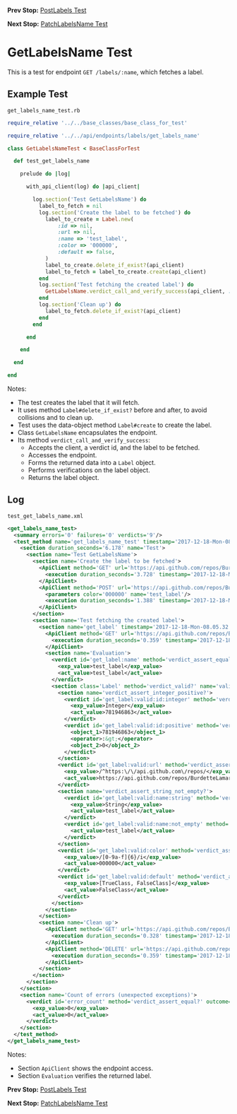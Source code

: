 <!--- GENERATED FILE, DO NOT EDIT --->
**Prev Stop:** [PostLabels Test](./PostLabels.md#postlabels-test)

**Next Stop:** [PatchLabelsName Test](./PatchLabelsName.md#patchlabelsname-test)


# GetLabelsName Test

This is a test for endpoint `GET /labels/:name`, which fetches a label.

## Example Test

<code>get_labels_name_test.rb</code>
```ruby
require_relative '../../base_classes/base_class_for_test'

require_relative '../../api/endpoints/labels/get_labels_name'

class GetLabelsNameTest < BaseClassForTest

  def test_get_labels_name

    prelude do |log|

      with_api_client(log) do |api_client|

        log.section('Test GetLabelsName') do
          label_to_fetch = nil
          log.section('Create the label to be fetched') do
            label_to_create = Label.new(
                :id => nil,
                :url => nil,
                :name => 'test_label',
                :color => '000000',
                :default => false,
            )
            label_to_create.delete_if_exist?(api_client)
            label_to_fetch = label_to_create.create(api_client)
          end
          log.section('Test fetching the created label') do
            GetLabelsName.verdict_call_and_verify_success(api_client, :get_label, label_to_fetch)
          end
          log.section('Clean up') do
            label_to_fetch.delete_if_exist?(api_client)
          end
        end

      end

    end

  end

end
```

Notes:

- The test creates the label that it will fetch.
- It uses method `Label#delete_if_exist?` before and after, to avoid collisions and to clean up.
- Test uses the data-object method `Label#create` to create the label.
- Class `GetLabelsName` encapsulates the endpoint.
- Its method `verdict_call_and_verify_success`:
  - Accepts the client, a verdict id, and the label to be fetched.
  - Accesses the endpoint.
  - Forms the returned data into a `Label` object.
  - Performs verifications on the label object.
  - Returns the label object.

## Log

<code>test_get_labels_name.xml</code>
```xml
<get_labels_name_test>
  <summary errors='0' failures='0' verdicts='9'/>
  <test_method name='get_labels_name_test' timestamp='2017-12-18-Mon-08.05.27.614'>
    <section duration_seconds='6.178' name='Test'>
      <section name='Test GetLabelsName'>
        <section name='Create the label to be fetched'>
          <ApiClient method='GET' url='https://api.github.com/repos/BurdetteLamar/CrashDummy/labels/test_label'>
            <execution duration_seconds='3.728' timestamp='2017-12-18-Mon-08.05.27.614'/>
          </ApiClient>
          <ApiClient method='POST' url='https://api.github.com/repos/BurdetteLamar/CrashDummy/labels'>
            <parameters color='000000' name='test_label'/>
            <execution duration_seconds='1.388' timestamp='2017-12-18-Mon-08.05.31.343'/>
          </ApiClient>
        </section>
        <section name='Test fetching the created label'>
          <section name='get_label' timestamp='2017-12-18-Mon-08.05.32.731'>
            <ApiClient method='GET' url='https://api.github.com/repos/BurdetteLamar/CrashDummy/labels/test_label'>
              <execution duration_seconds='0.359' timestamp='2017-12-18-Mon-08.05.32.731'/>
            </ApiClient>
            <section name='Evaluation'>
              <verdict id='get_label:name' method='verdict_assert_equal?' outcome='passed' volatile='false'>
                <exp_value>test_label</exp_value>
                <act_value>test_label</act_value>
              </verdict>
              <section class='Label' method='verdict_valid?' name='valid'>
                <section name='verdict_assert_integer_positive?'>
                  <verdict id='get_label:valid:id:integer' method='verdict_assert_kind_of?' outcome='passed' volatile='false'>
                    <exp_value>Integer</exp_value>
                    <act_value>781946863</act_value>
                  </verdict>
                  <verdict id='get_label:valid:id:positive' method='verdict_assert_operator?' outcome='passed' volatile='false'>
                    <object_1>781946863</object_1>
                    <operator>:&gt;</operator>
                    <object_2>0</object_2>
                  </verdict>
                </section>
                <verdict id='get_label:valid:url' method='verdict_assert_match?' outcome='passed' volatile='false'>
                  <exp_value>/^https:\/\/api.github.com\/repos/</exp_value>
                  <act_value>https://api.github.com/repos/BurdetteLamar/CrashDummy/labels/test_label</act_value>
                </verdict>
                <section name='verdict_assert_string_not_empty?'>
                  <verdict id='get_label:valid:name:string' method='verdict_assert_kind_of?' outcome='passed' volatile='false'>
                    <exp_value>String</exp_value>
                    <act_value>test_label</act_value>
                  </verdict>
                  <verdict id='get_label:valid:name:not_empty' method='verdict_refute_empty?' outcome='passed' volatile='false'>
                    <act_value>test_label</act_value>
                  </verdict>
                </section>
                <verdict id='get_label:valid:color' method='verdict_assert_match?' outcome='passed' volatile='false'>
                  <exp_value>/[0-9a-f]{6}/i</exp_value>
                  <act_value>000000</act_value>
                </verdict>
                <verdict id='get_label:valid:default' method='verdict_assert_includes?' outcome='passed' volatile='false'>
                  <exp_value>[TrueClass, FalseClass]</exp_value>
                  <act_value>FalseClass</act_value>
                </verdict>
              </section>
            </section>
          </section>
          <section name='Clean up'>
            <ApiClient method='GET' url='https://api.github.com/repos/BurdetteLamar/CrashDummy/labels/test_label'>
              <execution duration_seconds='0.328' timestamp='2017-12-18-Mon-08.05.33.090'/>
            </ApiClient>
            <ApiClient method='DELETE' url='https://api.github.com/repos/BurdetteLamar/CrashDummy/labels/test_label'>
              <execution duration_seconds='0.359' timestamp='2017-12-18-Mon-08.05.33.433'/>
            </ApiClient>
          </section>
        </section>
      </section>
    </section>
    <section name='Count of errors (unexpected exceptions)'>
      <verdict id='error_count' method='verdict_assert_equal?' outcome='passed' volatile='true'>
        <exp_value>0</exp_value>
        <act_value>0</act_value>
      </verdict>
    </section>
  </test_method>
</get_labels_name_test>
```

Notes:

- Section `ApiClient` shows the endpoint access.
- Section `Evaluation` verifies the returned label.

**Prev Stop:** [PostLabels Test](./PostLabels.md#postlabels-test)

**Next Stop:** [PatchLabelsName Test](./PatchLabelsName.md#patchlabelsname-test)

